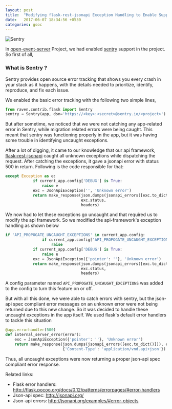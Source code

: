 ```yaml
---
layout: post
title:  "Modifying flask-rest-jsonapi Exception Handling to Enable Support for Sentry"
date:   2017-06-07 18:34:56 +0530
categories: gsoc
---
```

![Sentry]({{site.baseurl}}/images/sentry.jpg)

In [open-event-server](https://github.com/fossasia/open-event-orga-server) Project, we had enabled [sentry](https://sentry.io/welcome/) support in the project. So first of all,

### What is Sentry ? 

Sentry provides open source error tracking that shows you every crash in your stack as it happens, with the details needed to prioritize, identify, reproduce, and fix each issue. 

We enabled the basic error tracking with the following two simple lines,
```python
from raven.contrib.flask import Sentry
sentry = Sentry(app, dsn='https://<key>:<secret>@sentry.io/<project>')
```

But after sometime, we noticed that we were not catching any app-related error in Sentry, while migration related errors were being caught. This meant that sentry was functioning properly in the app, but it was having some trouble in identifying uncaught exceptions.

After a lot of digging, it came to our knowledge that our api framework, [flask-rest-jsonapi](https://github.com/miLibris/flask-rest-jsonapi) caught all unknown exceptions while dispatching the request. After catching the exceptions, it gave a jsonapi error with status 500 in return. Following is the code responsible for that:

```python
except Exception as e:
            if current_app.config['DEBUG'] is True:
                raise e
            exc = JsonApiException('', 'Unknown error')
            return make_response(json.dumps(jsonapi_errors([exc.to_dict()])),
                                 exc.status,
                                 headers)
```

We now had to let these exceptions go uncaught and that required us to modify the api framework. So we modified the api-framework's exception handling as shown below

```python
if 'API_PROPOGATE_UNCAUGHT_EXCEPTIONS' in current_app.config:
                if current_app.config['API_PROPOGATE_UNCAUGHT_EXCEPTIONS'] is True:
                    raise
            if current_app.config['DEBUG'] is True:
                raise e
            exc = JsonApiException({'pointer': ''}, 'Unknown error')
            return make_response(json.dumps(jsonapi_errors([exc.to_dict()])),
                                 exc.status,
                                 headers)
```

A config parameter named `API_PROPOGATE_UNCAUGHT_EXCEPTIONS` was added to the config to turn this feature on or off.

But with all this done, we were able to catch errors with sentry, but the json-api spec compliant error messages on an unknown error were not being returned due to this new change. So it was decided to handle these uncaught exceptions in the app itself. We used flask's default error handlers to tackle this situation

```python
@app.errorhandler(500)
def internal_server_error(error):
    exc = JsonApiException({'pointer': ''}, 'Unknown error')
    return make_response(json.dumps(jsonapi_errors([exc.to_dict()])), exc.status,
                         {'Content-Type': 'application/vnd.api+json'})
```

Thus, all uncaught exceptions were now returning a proper json-api spec compliant error response.

Related links:
- Flask error handlers:  http://flask.pocoo.org/docs/0.12/patterns/errorpages/#error-handlers
- Json-api spec: http://jsonapi.org/
- Json-api errors: http://jsonapi.org/examples/#error-objects
